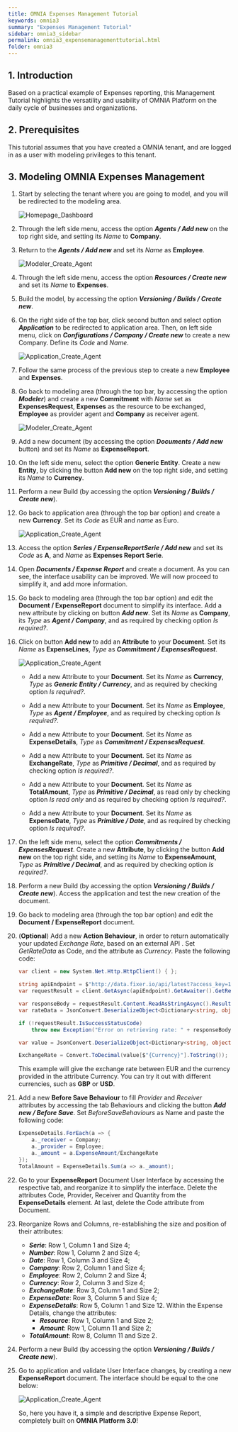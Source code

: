```yaml
---
title: OMNIA Expenses Management Tutorial
keywords: omnia3
summary: "Expenses Management Tutorial"
sidebar: omnia3_sidebar
permalink: omnia3_expensemanagementtutorial.html
folder: omnia3
---
```


## 1. Introduction

Based on a practical example of Expenses reporting, this Management Tutorial highlights the versatility and usability of OMNIA Platform on the daily cycle of businesses and organizations.


## 2. Prerequisites

This tutorial assumes that you have created a OMNIA tenant, and are logged in as a user with modeling privileges to this tenant.

## 3. Modeling OMNIA Expenses Management

1.  Start by selecting the tenant where you are going to model, and you will be redirected to the modeling area.
    
    ![Homepage_Dashboard](/images/tutorials/beginner/Modeler-Homepage.PNG)
    
2.  Through the left side menu, access the option  ***Agents / Add new*** on the top right side, and setting its  *Name*  to  **Company**.
   
3.  Return to the  ***Agents / Add new*** and set its  *Name*  as  **Employee**.

    ![Modeler_Create_Agent](https://raw.githubusercontent.com/numbersbelieve/omnia3/master/docs/tutorialPics/modelingTutorial/Modeler-Agent-Employee.PNG)
    
4.  Through the left side menu, access the option  ***Resources / Create new*** and set its  *Name*  to  **Expenses**.
    
5.  Build the model, by accessing the option  ***Versioning / Builds / Create new***.
    
6.  On the right side of the top bar, click second button and select option ***Application*** to be redirected to application area. Then, on left side menu, click on ***Configurations / Company / Create new*** to create a new Company. Define its *Code*  and  *Name*.
    
    ![Application_Create_Agent](https://github.com/numbersbelieve/omnia3/raw/master/docs/tutorialPics/modelingTutorial/Application-Create-Agent.PNG)
    
7.  Follow the same process of the previous step to create a new  **Employee**  and  **Expenses**.
    
8.  Go back to modeling area (through the top bar, by accessing the option  ***Modeler***) and create a new  **Commitment**  with  *Name*  set as  **ExpensesRequest**,  **Expenses**  as the resource to be exchanged,  **Employee**  as provider agent and  **Company**  as receiver agent.
  
    ![Modeler_Create_Agent](https://raw.githubusercontent.com/numbersbelieve/omnia3/master/docs/tutorialPics/modelingTutorial/Modeler-Commitment-ExpenseRequest.PNG)
    
9. Add a new document (by accessing the option ***Documents / Add new*** button) and set its *Name* as **ExpenseReport**. 
   
10. On the left side menu, select the option **Generic Entity**. Create a new **Entity**, by clicking the button  **Add new**  on the top right side, and setting its *Name*  to  **Currency**.
  
11. Perform a new Build (by accessing the option ***Versioning / Builds / Create new***).

12. Go back to application area (through the top bar option) and create a new **Currency**. Set its *Code* as EUR and *name* as Euro.

     ![Application_Create_Agent](https://raw.githubusercontent.com/numbersbelieve/omnia3/master/docs/tutorialPics/modelingTutorial/Application-Configurations-Currency.PNG)
        
13. Access the option ***Series / ExpenseReportSerie / Add new*** and set its *Code* as **A**, and *Name* as **Expenses Report Serie**.

14. Open ***Documents / Expense Report*** and create a document. As you can see, the interface usability can be improved. We will now proceed to simplify it, and add more information.

15. Go back to modeling area (through the top bar option) and edit the **Document / ExpenseReport**  document to simplify its interface. Add a new attribute by clicking on button  ***Add new***. Set its *Name* as **Company**, its *Type*  as  ***Agent / Company***, and as required by checking option *Is required?*.

16. Click on button **Add new** to add an **Attribute** to your **Document**. Set its *Name* as **ExpenseLines**, *Type* as ***Commitment / ExpensesRequest***.

    ![Application_Create_Agent](https://raw.githubusercontent.com/numbersbelieve/omnia3/master/docs/tutorialPics/modelingTutorial/Modeler-Document-Attribute2.PNG)

    - Add a new Attribute to your **Document**. Set its *Name* as **Currency**, *Type* as ***Generic Entity / Currency***, and as required by checking option *Is required?*.

    - Add a new Attribute to your **Document**. Set its *Name* as **Employee**, *Type* as ***Agent / Employee***, and as required by checking option *Is required?*.

    - Add a new Attribute to your **Document**. Set its *Name* as **ExpenseDetails**, *Type* as ***Commitment / ExpensesRequest***.

    - Add a new Attribute to your **Document**. Set its *Name* as **ExchangeRate**, *Type* as ***Primitive / Decimal***, and as required by checking option *Is required?*.

    - Add a new Attribute to your **Document**. Set its *Name* as **TotalAmount**, *Type* as ***Primitive / Decimal***, as read only by checking option *Is read only* and as required by checking option *Is required?*.
    
    - Add a new Attribute to your **Document**. Set its *Name* as **ExpenseDate**, *Type* as ***Primitive / Date***, and as required by checking option *Is required?*.

17. On the left side menu, select the option ***Commitments / ExpensesRequest***. Create a new **Attribute**, by clicking the button  **Add new**  on the top right side, and setting its  *Name*  to  **ExpenseAmount**, *Type* as ***Primitive / Decimal***, and as required by checking option *Is required?*.

18. Perform a new Build (by accessing the option ***Versioning / Builds / Create new***). Access the application and test the new creation of the document.

19. Go back to modeling area (through the top bar option) and edit the  **Document / ExpenseReport**  document.

20. (**Optional**)  Add a new **Action Behaviour**, in order to return automatically your updated *Exchange Rate*, based on an external API . Set *GetRateData* as Code, and the attribute as _Currency_. Paste the following code:

    ```C#
    var client = new System.Net.Http.HttpClient() { };

    string apiEndpoint = $"http://data.fixer.io/api/latest?access_key=13854a5cc70cff0901740c1a7ac3c5b3&symbols={Currency}";
    var requestResult = client.GetAsync(apiEndpoint).GetAwaiter().GetResult();

    var responseBody = requestResult.Content.ReadAsStringAsync().Result;
    var rateData = JsonConvert.DeserializeObject<Dictionary<string, object>>(responseBody);

    if (!requestResult.IsSuccessStatusCode)
        throw new Exception("Error on retrieving rate: " + responseBody);

    var value = JsonConvert.DeserializeObject<Dictionary<string, object>>(rateData["rates"].ToString());

    ExchangeRate = Convert.ToDecimal(value[$"{Currency}"].ToString());
    ```
    This example will give the exchange rate between EUR and the currency provided in the attribute Currency. You can try it out with different currencies, such as **GBP** or **USD**.

21. Add a new **Before Save Behaviour** to fill *Provider* and *Receiver* attributes by accessing the tab Behaviours and clicking the button ***Add new / Before Save***. Set *BeforeSaveBehaviours* as Name and paste the following code:

    ```C#
    ExpenseDetails.ForEach(a => {
        a._receiver = Company;
        a._provider = Employee;
        a._amount = a.ExpenseAmount/ExchangeRate
    });
    TotalAmount = ExpenseDetails.Sum(a => a._amount); 
    ```
    
22. Go to your **ExpenseReport** Document User Interface by accessing the respective tab, and reorganize it to simplify the interface. Delete the attributes Code, Provider, Receiver and Quantity from the **ExpenseDetails** element. At last, delete the Code attribute from Document.

23. Reorganize Rows and Columns, re-establishing the size and position of their attributes:
    - ***Serie***: Row 1, Column 1 and Size 4;
    - ***Number***: Row 1, Column 2 and Size 4;
    - ***Date***: Row 1, Column 3 and Size 4;
    - ***Company***: Row 2, Column 1 and Size 4;
    - ***Employee***: Row 2, Column 2 and Size 4;
    - ***Currency***: Row 2, Column 3 and Size 4;
    - ***ExchangeRate***: Row 3, Column 1 and Size 2;
    - ***ExpenseDate***: Row 3, Column 5 and Size 4;
    - ***ExpenseDetails***: Row 5, Column 1 and Size 12. Within the Expense Details, change the attributes:
        - ***Resource***: Row 1, Column 1 and Size 2;
        - ***Amount***: Row 1, Column 11 and Size 2;
    - ***TotalAmount***: Row 8, Column 11 and Size 2.

24. Perform a new Build (by accessing the option ***Versioning / Builds / Create new***).

25. Go to application and validate User Interface changes, by creating a new **ExpenseReport** document. The interface should be equal to the one below:

       ![Application_Create_Agent](https://raw.githubusercontent.com/numbersbelieve/omnia3/master/docs/tutorialPics/modelingTutorial/Application-ExpensesReport-Form.PNG)

    So, here you have it, a simple and descriptive Expense Report, completely built on **OMNIA Platform 3.0**!
    
